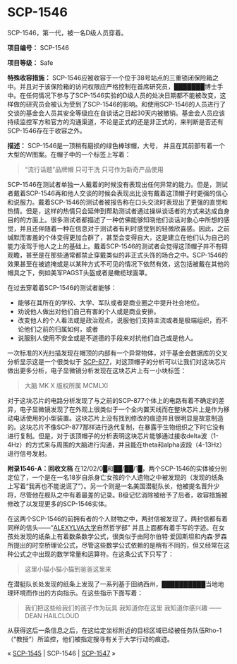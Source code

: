 # SCP-1546
                        




SCP-1546，第一代，被一名D级人员穿着。



**项目编号：** SCP-1546

**项目等级：** Safe

**特殊收容措施：** SCP-1546应被收容于一个位于38号站点的三重锁闭保险箱之中。并且对于该保险箱的访问权限应严格控制在首席研究员，███████博士手中。在任何情况下参与了SCP-1546实验的D级人员的处决日期都不能被改变，这样做的研究员会被认为受到了SCP-1546的影响。和使用SCP-1546的人员进行了交谈的基金会人员其安全等级应在自谈话之日起30天内被撤销。基金会人员应该持续监控军方和官方的沟通渠道，不论是正式的还是非正式的，来判断是否还有SCP-1546存在于收容之外。

**描述：** SCP-1546是一顶稍有磨损的绿色棒球帽，大号， 并且在其前部有着一个大型的W图案。在帽子中的一个标签上写着：


> “流行话题”品牌帽
只可干洗
只可作为新奇产品使用
> 

SCP-1546在测试者单独一人戴着的时候没有表现出任何异常的能力。但是，测试者戴着SCP-1546再和他人交谈的时候会表现出比没有戴着这顶帽子时更强的信心和说服力。戴着SCP-1546的测试者被报告称在口头交流时表现出了更强的直觉和热情。但是，这样的热情只会延伸到帮助测试者通过操纵谈话者的方式来达成自身目的的方面上。很多测试者都描述了一种仿佛能够知晓他们谈话对象心中所想的感觉，并且还伴随着一种在信息对于测试者有利时感觉到的轻微欣喜感。因此，之前缄默而害羞的个体变得更加合群了，甚至会变得自大，这是建立在他们认为自己的能力凌驾于他人之上的基础上。戴着SCP-1546的测试者会觉得这顶帽子并不有碍观瞻，甚至是在那些通常都禁止穿戴类似的非正式头饰的场合之中。SCP-1546的效果甚至在被遮掩或是以某种方式不可见的情况下依然有效，这包括被戴在其他的帽具之下，例如美军PAGST头盔或者是橄榄球面罩。

在过去穿着着SCP-1546的测试者能够：

- 能够在其所在的学校、大学、军队或者是商业圈之中提升社会地位。
- 劝说他人做出对他们自己有害的个人或是商业安排。
- 改变他人的个人看法或是政治观点，说服他们支持主流或者是极端组织，而不论他们之前的归属如何，或者
- 说服别人使用不安全或是不道德的手段来对抗他们自己或是他人。

一次标准的X光扫描发现在帽顶的内部有一个异常物体，对于基金会数据库的交叉分析显示这是一个很类似于 [SCP-877](/scp-877)，对这顶帽子的分析可以让我们对这块芯片做出更多分析，电子显微镜分析发现在这块芯片上有一小块标签：


> 大脑 MK X
版权所属 MCMLXI
> 

对于这块芯片的电路分析发现了与之前的SCP-877个体上的电路有着不确定的差异，电子显微镜发现了在外观上很类似于一个全内置天线而在整块芯片上是作为移动电话使用的小型装置。这块芯片上没有找到修改的痕迹并且很明显是故意制造的。这块芯片不像SCP-877那样进行迭代复制，在暴露于生物组织之下时它没有进行复制。但是，对于该顶帽子的分析表明这块芯片能够通过接收delta波（1-4Hz）的方式来与周围的大脑进行沟通，并且能在theta和alpha波段（4-13Hz）进行信号发射。

**附录1546-A：回收文档**  在12/02/0█和██/██/1█，两个SCP-1546的实体被分别定位了，一个是在一名18岁自杀身亡女孩的个人遗物之中被发现的（发现的纸条上写着“我再也不能说谎了”）。另一个则是一名美国潜艇队长，他被提名晋升少将，尽管他在舰队之中有着最差的记录。B级记忆消除被给予了后者，收容措施被修改了以发现更多的SCP-1546实体。

在这两个SCP-1546的前拥有者的个人财物之中，两封信被发现了。两封信都有着同样的信头——“<a shape='rect' class='newpage' href='/wayward'>ALEXYLVA&#22823;&#23398;</a>自然哲学部” 并且上面都有着手写的字迹。在女孩处发现的纸条上有着数条数学公式，很类似于由阿尔伯特·爱因斯坦和内森·罗森所提出的时空桥理论公式，尽管这些数学公式依赖的是稍有不同的，但又经常在这种公式之中出现的数学常量和运算符。在这条公式下只写了：


> 这里小猫小猫小猫到爸爸这里来
> 

在潜艇队长处发现的纸条上发现了一系列基于田纳西州，██████████当地地理环境而作出的方向指示。在这些指示下面写着：


> 我们把这些给我们的孩子作为玩具
我知道你在这里
我知道你感兴趣
——DEAN HAILCLOUD
> 

从获得这后一条信息之后，在这给定坐标附近的目标区域已经被任务队伍Rho-1（“教授”）所监控，他们被指定搜寻有关于大学行动的痕迹。



« [SCP-1545](/scp-1545) | SCP-1546 | <a shape='rect' class='newpage' href='/scp-1547'>SCP-1547</a> »





                    